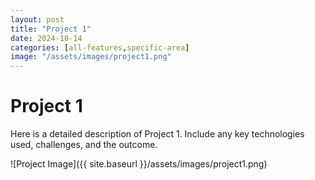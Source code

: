 ```yaml
---
layout: post
title: "Project 1"
date: 2024-10-14
categories: [all-features,specific-area]
image: "/assets/images/project1.png"
---
```


# Project 1

Here is a detailed description of Project 1. Include any key technologies used, challenges, and the outcome.

![Project Image]({{ site.baseurl }}/assets/images/project1.png)
